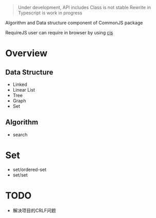 > Under development, API includes Class is not stable
> Rewrite in Typescript is work in progress

Algorithm and Data structure component of CommonJS package
 
RequireJS user can require in browser by using [cjs](https://github.com/guybedford/cjs)

# Overview

## Data Structure
- Linked
- Linear List
- Tree
- Graph
- Set

## Algorithm
- search


# Set
- set/ordered-set
- set/set


# TODO
- 解决项目的CRLF问题
